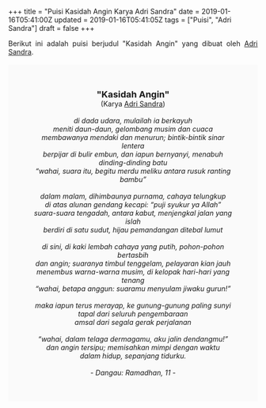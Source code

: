 +++
title = "Puisi Kasidah Angin Karya Adri Sandra"
date = 2019-01-16T05:41:00Z
updated = 2019-01-16T05:41:05Z
tags = ["Puisi", "Adri Sandra"]
draft = false
+++

<div dir="ltr" style="text-align: left;" trbidi="on"><div style="text-align: justify;">Berikut ini adalah puisi berjudul "Kasidah Angin" yang dibuat oleh <a href="https://id.wikipedia.org/wiki/Adri_Sandra" target="_blank">Adri Sandra</a>. </div><br /><div style="background: #FAFAFA; font-size: 14px; height: auto; margin: 0 auto; padding: 50px; text-align: center; width: auto;"><span style="font-size: 18px;"><b>"Kasidah Angin"</b></span><br />(Karya <a href="https://www.sekata.web.id/tags/adri-sandra" target="_blank">Adri Sandra</a>) <br /><br /><i>di dada udara, mulailah ia berkayuh<br />meniti daun-daun, gelombang musim dan cuaca<br />membawanya mendaki dan menurun; bintik-bintik sinar lentera<br />berpijar di bulir embun, dan iapun bernyanyi, menabuh dinding-dinding batu<br />“wahai, suara itu, begitu merdu meliku antara rusuk ranting bambu”<br /><br />dalam malam, dihimbaunya purnama, cahaya telungkup<br />di atas alunan gendang kecapi: “puji syukur ya Allah”<br />suara-suara tengadah, antara kabut, menjengkal jalan yang islah<br />berdiri di satu sudut, hijau pemandangan ditebal lumut<br /><br />di sini, di kaki lembah cahaya yang putih, pohon-pohon bertasbih<br />dan angin; suaranya timbul tenggelam, pelayaran kian jauh<br />menembus warna-warna musim, di kelopak hari-hari yang tenang<br />“wahai, betapa anggun: suaramu menyulam jiwaku gurun!”<br /><br />maka iapun terus merayap, ke gunung-gunung paling sunyi<br />tapal dari seluruh pengembaraan<br />amsal dari segala gerak perjalanan<br /><br />“wahai, dalam telaga dermagamu, aku jalin dendangmu!”<br />dan angin tersipu; memisahkan mimpi dengan waktu<br />dalam hidup, sepanjang tidurku.<br /><br />- Dangau: Ramadhan, 11 -</i> </div></div>
